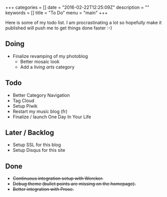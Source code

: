 +++
categories = []
date = "2016-02-22T12:25:09Z"
description = ""
keywords = []
title = "To Do"
menu = "main"
+++

Here is some of my todo list. I am procrastinating a lot so hopefully make it published will push me to get things done faster :-)

## Doing
* Finalize revamping of my photoblog
	* Better mosaic look
	* Add a _living arts_ category

## Todo
* Better Category Navigation
* Tag Cloud
* Setup Piwik
* Restart my music blog (fr)
* Finalize / launch One Day In Your Life

## Later / Backlog
* Setup SSL for this blog
* Setup Disqus for this site

## Done
*  ~~Continuous integration setup with Wercker.~~
*  ~~Debug theme (bullet points are missing on the homepage).~~
*  ~~Better integration with Prose.~~
